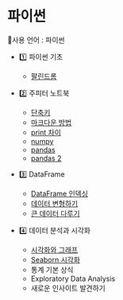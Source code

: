# 파이썬
🤜사용 언어 : 파이썬

* 1️⃣ 파이썬 기초
	* [팔린드롬](./코드/팔린드롬.md)

* 2️⃣ 주피터 노트북
	* [단축키](./코드/단축키.md)
	* [마크다운 방법](./마크다운.md)
	* [print 차이](./코드/연습1.ipynb)
	* [numpy](./코드/Numpy.ipynb)
	* [pandas](./코드/Pandas.ipynb)
	* [pandas 2](./코드/Pandas2.ipynb)

* 3️⃣ DataFrame
	* [DataFrame 인덱싱](./코드/DataFrame인덱싱.ipynb)
	* [데이터 변형하기](./코드/데이터변형하기.ipynb)
	* [큰 데이터 다루기](./코드/큰데이터다루기.md)

* 4️⃣ 데이터 분석과 시각화
	* [시각화와 그래프](./코드/시각화와그래프.ipynb)
	* [Seaborn 시각화](./코드/Seaborn시각화.ipynb)
	* 통계 기본 상식
	* Exploratory Data Analysis
	* 새로운 인사이트 발견하기
